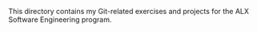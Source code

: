 This directory contains my Git-related exercises and projects for the ALX Software Engineering program.

